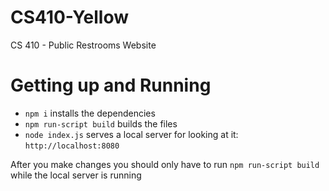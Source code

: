 # CS410-Yellow
CS 410 - Public Restrooms Website

# Getting up and Running
 * `npm i` installs the dependencies
 * `npm run-script build` builds the files
 * `node index.js` serves a local server for looking at it: `http://localhost:8080`

After you make changes you should only have to run `npm run-script build` while the local server is running